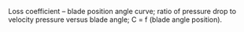 Loss coefficient – blade position angle curve; ratio of pressure drop to velocity pressure versus blade angle; C = f (blade angle position).
